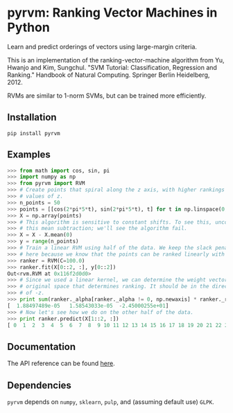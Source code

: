 pyrvm: Ranking Vector Machines in Python
========================================

Learn and predict orderings of vectors using large-margin criteria.

This is an implementation of the ranking-vector-machine algorithm from
Yu, Hwanjo and Kim, Sungchul. "SVM Tutorial: Classification, Regression and
Ranking." Handbook of Natural Computing. Springer Berlin Heidelberg, 2012.

RVMs are similar to 1-norm SVMs, but can be trained more efficiently.

Installation
------------

`pip install pyrvm`

Examples
--------

```python
>>> from math import cos, sin, pi
>>> import numpy as np
>>> from pyrvm import RVM
>>> # Create points that spiral along the z axis, with higher rankings at lower
>>> # values of z.
>>> n_points = 50
>>> points = [[cos(2*pi*5*t), sin(2*pi*5*t), t] for t in np.linspace(0, 1, n_points)]
>>> X = np.array(points)
>>> # This algorithm is sensitive to constant shifts. To see this, uncomment
>>> # this mean subtraction; we'll see the algorithm fail.
>>> X = X - X.mean(0)
>>> y = range(n_points)
>>> # Train a linear RVM using half of the data. We keep the slack penalty C high
>>> # here because we know that the points can be ranked linearly with no errors.
>>> ranker = RVM(C=100.0)
>>> ranker.fit(X[0::2, :], y[0::2])
Out<rvm.RVM at 0x116f2d0d0>
>>> # Since we used a linear kernel, we can determine the weight vector in the
>>> # original space that determines ranking. It should be in the direction
>>> # of -z.
>>> print sum(ranker._alpha[ranker._alpha != 0, np.newaxis] * ranker._rank_vectors, 0)
[  1.88497489e-05   1.58543033e-05  -2.45000255e+01]
>>> # Now let's see how we do on the other half of the data.
>>> print ranker.predict(X[1::2, :])
[ 0  1  2  3  4  5  6  7  8  9 10 11 12 13 14 15 16 17 18 19 20 21 22 23 24]
```

Documentation
-------------

The API reference can be found [here](http://htmlpreview.github.com/?https://github.com/rdipietro/pyrvm/blob/master/doc/_build/html/pyrvm.html).

Dependencies
------------

`pyrvm` depends on `numpy`, `sklearn`, `pulp`, and (assuming default use)
`GLPK`.


